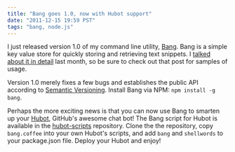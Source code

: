 ```yaml
---
title: "Bang goes 1.0, now with Hubot support"
date: "2011-12-15 19:59 PST"
tags: "bang, node.js"
---
```

I just released version 1.0 of my command line utility, [Bang](https://github.com/jimmycuadra/bang). Bang is a simple key value store for quickly storing and retrieving text snippets. I [talked about it in detail](/posts/bang-text-snippets-on-the-command-line-with-nodejs) last month, so be sure to check out that post for samples of usage.

Version 1.0 merely fixes a few bugs and establishes the public API according to [Semantic Versioning](http://semver.org/). Install Bang via NPM: `npm install -g bang`.

Perhaps the more exciting news is that you can now use Bang to smarten up your [Hubot](http://hubot.github.com/), GitHub's awesome chat bot! The Bang script for Hubot is available in the [hubot-scripts](https://github.com/github/hubot-scripts) repository. Clone the the repository, copy `bang.coffee` into your own Hubot's scripts, and add `bang` and `shellwords` to your package.json file. Deploy your Hubot and enjoy!
